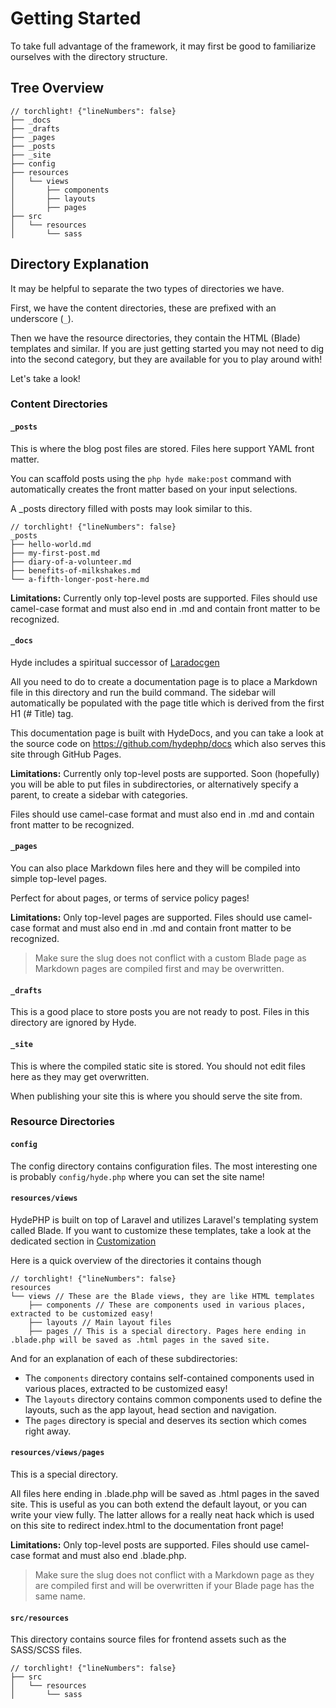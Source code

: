 # Getting Started

To take full advantage of the framework, it may first be good to familiarize ourselves with the directory structure.

## Tree Overview
```
// torchlight! {"lineNumbers": false}
├── _docs              
├── _drafts            
├── _pages             
├── _posts             
├── _site              
├── config             
├── resources
│   └── views          
│       ├── components 
│       ├── layouts    
│       ├── pages      
├── src                
│   └── resources
│       └── sass
```

## Directory Explanation 
It may be helpful to separate the two types of directories we have.

First, we have the content directories, these are prefixed with an underscore (`_`).

Then we have the resource directories, they contain the HTML (Blade) templates and similar. If you are just getting started you may not need to dig into the second category, but they are available for you to play around with! 

Let's take a look!

### Content Directories

#### `_posts` 
This is where the blog post files are stored. Files here support YAML front matter.

You can scaffold posts using the `php hyde make:post` command with automatically creates the front matter based on your input selections.

A _posts directory filled with posts may look similar to this.
```
// torchlight! {"lineNumbers": false}
_posts
├── hello-world.md
├── my-first-post.md
├── diary-of-a-volunteer.md
├── benefits-of-milkshakes.md
└── a-fifth-longer-post-here.md
```

**Limitations:** Currently only top-level posts are supported. Files should use camel-case format and must also end in .md and contain front matter to be recognized.

#### `_docs` 
Hyde includes a spiritual successor of [Laradocgen](https://github.com/caendesilva/laradocgen)

All you need to do to create a documentation page is to place a Markdown file in this directory and run the build command.
The sidebar will automatically be populated with the page title which is derived from the first H1 (# Title) tag.

This documentation page is built with HydeDocs, and you can take a look at the source code on https://github.com/hydephp/docs which also serves this site through GitHub Pages.

**Limitations:** Currently only top-level posts are supported. Soon (hopefully) you will be able to put files in subdirectories, or alternatively specify a parent, to create a sidebar with categories.

Files should use camel-case format and must also end in .md and contain front matter to be recognized.

#### `_pages` 
You can also place Markdown files here and they will be compiled into simple top-level pages.

Perfect for about pages, or terms of service policy pages!

**Limitations:** Only top-level pages are supported. Files should use camel-case format and must also end in .md and contain front matter to be recognized.

> Make sure the slug does not conflict with a custom Blade page as Markdown pages are compiled first and may be overwritten.

#### `_drafts` 
This is a good place to store posts you are not ready to post. Files in this directory are ignored by Hyde.

#### `_site` 
This is where the compiled static site is stored. You should not edit files here as they may get overwritten.

When publishing your site this is where you should serve the site from.


### Resource Directories
#### `config` 
The config directory contains configuration files. The most interesting one is probably `config/hyde.php` where you can set the site name!

#### `resources/views`
HydePHP is built on top of Laravel and utilizes Laravel's templating system called Blade. If you want to customize these templates, take a look at the dedicated section in [Customization](customization.html)

Here is a quick overview of the directories it contains though
```
// torchlight! {"lineNumbers": false}
resources
└── views // These are the Blade views, they are like HTML templates
    ├── components // These are components used in various places, extracted to be customized easy!
    ├── layouts // Main layout files
    ├── pages // This is a special directory. Pages here ending in .blade.php will be saved as .html pages in the saved site.
```

And for an explanation of each of these subdirectories:

- The `components` directory contains self-contained components used in various places, extracted to be customized easy!
- The `layouts` directory contains common components used to define the layouts, such as the app layout, head section and navigation.
- The `pages` directory is special and deserves its section which comes right away.

#### `resources/views/pages`
This is a special directory.

All files here ending in .blade.php will be saved as .html pages in the saved site.
This is useful as you can both extend the default layout, or you can write your view fully.
The latter allows for a really neat hack which is used on this site to redirect index.html to the documentation front page!

**Limitations:** Only top-level posts are supported. Files should use camel-case format and must also end .blade.php.

> Make sure the slug does not conflict with a Markdown page as they are compiled first and will be overwritten if your Blade page has the same name.


#### `src/resources`
This directory contains source files for frontend assets such as the SASS/SCSS files.

```
// torchlight! {"lineNumbers": false}
├── src 
│   └── resources
│       └── sass
```

